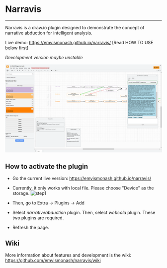 # Narravis
----


Narravis is a draw.io plugin designed to demonstrate the concept of narrative abduction for intelligent analysis.

Live demo: https://emvismonash.github.io/narravis/ [Read HOW TO USE below first]

*Development version maybe unstable*

![cover2](https://raw.githubusercontent.com/emvismonash/narravis/base-version/screenshots/15Dec23/1.PNG?token=GHSAT0AAAAAACF7W4MVVFZM6N25W2S2G54AZL37GAQ)


## How to activate the plugin

- Go the current live version: https://emvismonash.github.io/narravis/

- Currently, it only works with local file. Please choose "Device" as the storage. 
![step1](https://github.com/KadekSatriadi/drawio-na/assets/19480468/df7d0d61-306e-48ac-950f-2a1d6d8cb078)

- Then, go to Extra -> Plugins -> Add

- Select *narrativeabduction* plugin. Then, select *webcola* plugin. These two plugins are required.  

- Refresh the page. 

## Wiki

More information about features and development is the wiki: https://github.com/emvismonash/narravis/wiki

